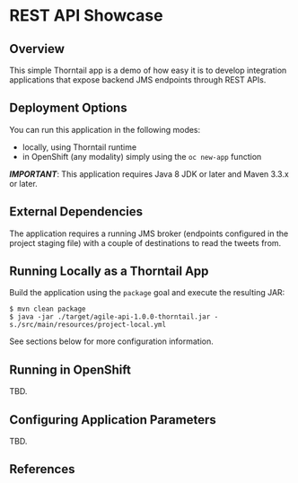 REST API Showcase
=================

Overview
--------

This simple Thorntail app is a demo of how easy it is to develop
integration applications that expose backend JMS endpoints through
REST APIs.

Deployment Options
------------------

You can run this application in the following modes:

- locally, using Thorntail runtime
- in OpenShift (any modality) simply using the ``oc new-app`` function

***IMPORTANT***: This application requires Java 8 JDK or later and Maven 3.3.x or later.

External Dependencies
---------------------

The application requires a running JMS broker (endpoints configured in the
project staging file) with a couple of destinations to read the tweets from. 

Running Locally as a Thorntail App
----------------------------------

Build the application using the ``package`` goal and execute the resulting JAR:

    $ mvn clean package
    $ java -jar ./target/agile-api-1.0.0-thorntail.jar -s./src/main/resources/project-local.yml

See sections below for more configuration information.

Running in OpenShift
--------------------

TBD.

Configuring Application Parameters
----------------------------------

TBD.

References
----------

